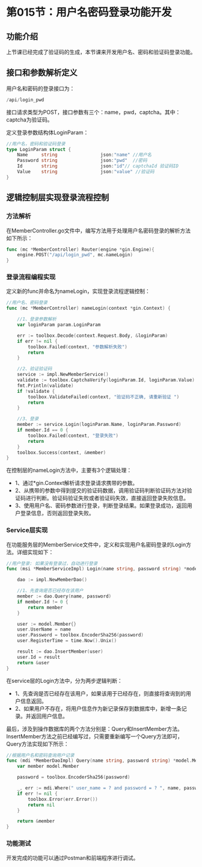 # 第015节：用户名密码登录功能开发



## 功能介绍

上节课已经完成了验证码的生成，本节课来开发用户名、密码和验证码登录功能。

## 接口和参数解析定义

用户名和密码的登录接口为：

```go
/api/login_pwd
```

接口请求类型为POST，接口参数有三个：name，pwd，captcha。其中：captcha为验证码。

定义登录参数结构体LoginParam：

```go
//用户名，密码和验证码登录
type LoginParam struct {
    Name     string                json:"name" //用户名
    Password string                json:"pwd"  //密码
    Id       string                json:"id"// captchaId 验证码ID
    Value    string                json:"value" //验证码
}

```

## 逻辑控制层实现登录流程控制

### 方法解析

在MemberController.go文件中，编写方法用于处理用户名密码登录的解析方法如下所示：

```go
func (mc *MemberController) Router(engine *gin.Engine){
    engine.POST("/api/login_pwd", mc.nameLogin)
}

```

### 登录流程编程实现

定义新的func并命名为nameLogin，实现登录流程逻辑控制：

```go
//用户名、密码登录
func (mc *MemberController) nameLogin(context *gin.Context) {

    //1、登录参数解析
    var loginParam param.LoginParam

    err := toolbox.Decode(context.Request.Body, &loginParam)
    if err != nil {
        toolbox.Failed(context, "参数解析失败")
        return
    }

    //2、验证验证码
    service := impl.NewMemberService()
    validate := toolbox.CaptchaVerify(loginParam.Id, loginParam.Value)
    fmt.Println(validate)
    if !validate {
        toolbox.ValidateFailed(context, "验证码不正确, 请重新验证 ")
        return
    }

    //3、登录
    member := service.Login(loginParam.Name, loginParam.Password)
    if member.Id == 0 {
        toolbox.Failed(context, "登录失败")
        return
    }
    toolbox.Success(context, &member)
}

```

在控制层的nameLogin方法中，主要有3个逻辑处理：

- 1、通过*gin.Context解析请求登录请求携带的参数。
- 2、从携带的参数中得到提交的验证码数据，调用验证码判断验证码方法对验证码进行判断。验证码验证失败或者验证码失效，直接返回登录失败信息。
- 3、使用用户名、密码参数进行登录，判断登录结果。如果登录成功，返回用户登录信息，否则返回登录失败。

### Service层实现

在功能服务层的MemberService文件中，定义和实现用户名密码登录的Login方法。详细实现如下：

```go
//用户登录: 如果没有登录过，自动进行登录
func (msi *MemberServiceImpl) Login(name string, password string) *model.Member {

    dao := impl.NewMemberDao()

    //1、先查询是否已经存在该用户
    member := dao.Query(name, password)
    if member.Id != 0 {
        return member
    }

    user := model.Member{}
    user.UserName = name
    user.Password = toolbox.EncoderSha256(password)
    user.RegisterTime = time.Now().Unix()

    result := dao.InsertMember(user)
    user.Id = result
    return &user
}

```

在service层的Login方法中，分为两步逻辑判断：

- 1、先查询是否已经存在该用户，如果该用于已经存在，则直接将查询到的用户信息返回。
- 2、如果用户不存在，将用户信息作为新记录保存到数据库中，新增一条记录。并返回用户信息。

最后，涉及到操作数据库的两个方法分别是：Query和InsertMember方法。InsertMember方法之前已经编写过，只需要重新编写一个Query方法即可，Query方法实现如下所示：

```go
//根据用户名和密码查询用户记录
func (mdi *MemberDaoImpl) Query(name string, password string) *model.Member {
    var member model.Member

    password = toolbox.EncoderSha256(password)

    _, err := mdi.Where(" user_name = ? and password = ? ", name, password).Get(&member)
    if err != nil {
        toolbox.Error(err.Error())
        return nil
    }

    return &member
}

```

### 功能测试

开发完成的功能可以通过Postman和前端程序进行调试。

